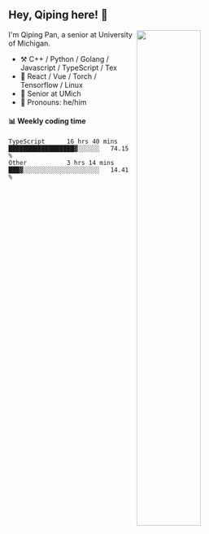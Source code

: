 

## Hey, Qiping here! :wave:

[<img align="right" width="50%" src="https://github-readme-stats.vercel.app/api?username=ppppqp&theme=dark&show_icons=true">](https://metrics.lecoq.io/ppppqp?template=classic)


I'm Qiping Pan, a senior at University of Michigan.

-   :hammer_and_pick: C++ / Python / Golang / Javascript / TypeScript / Tex
-   :pencil: React / Vue / Torch / Tensorflow / Linux 
-   :seedling: Senior at UMich
-   :man: Pronouns: he/him



#### :bar_chart: Weekly coding time

<!--START_SECTION:waka-->

```text
TypeScript      16 hrs 40 mins  ██████████████████▓░░░░░░   74.15 %
Other           3 hrs 14 mins   ███▓░░░░░░░░░░░░░░░░░░░░░   14.41 %
```

<!--END_SECTION:waka-->
